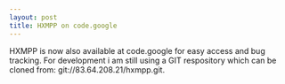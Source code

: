 ```yaml
---
layout: post
title: HXMPP on code.google
---
```

HXMPP is now also available at code.google for easy access and bug tracking.
For development i am still using a GIT respository which can be cloned from:
git://83.64.208.21/hxmpp.git.